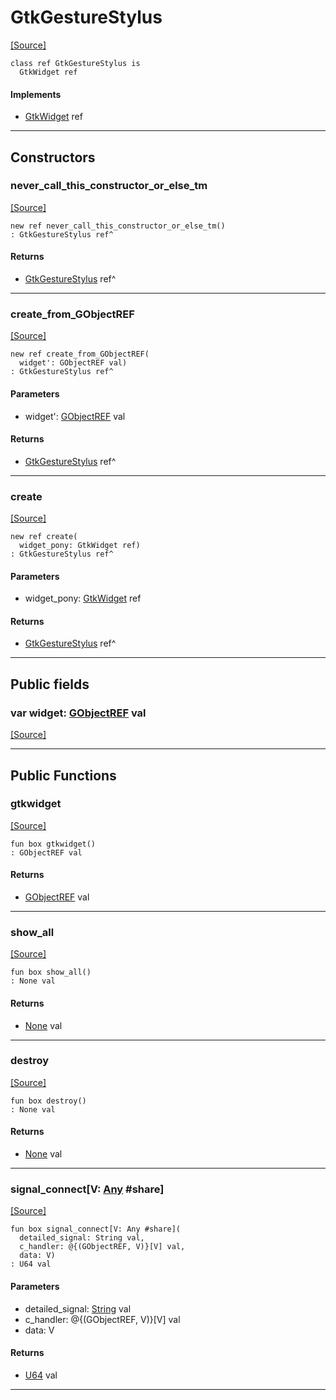 # GtkGestureStylus
<span class="source-link">[[Source]](src/gtk3/GtkGestureStylus.md#L6)</span>
```pony
class ref GtkGestureStylus is
  GtkWidget ref
```

#### Implements

* [GtkWidget](gtk3-GtkWidget.md) ref

---

## Constructors

### never_call_this_constructor_or_else_tm
<span class="source-link">[[Source]](src/gtk3/GtkGestureStylus.md#L10)</span>


```pony
new ref never_call_this_constructor_or_else_tm()
: GtkGestureStylus ref^
```

#### Returns

* [GtkGestureStylus](gtk3-GtkGestureStylus.md) ref^

---

### create_from_GObjectREF
<span class="source-link">[[Source]](src/gtk3/GtkGestureStylus.md#L13)</span>


```pony
new ref create_from_GObjectREF(
  widget': GObjectREF val)
: GtkGestureStylus ref^
```
#### Parameters

*   widget': [GObjectREF](gtk3-..-gobject-GObjectREF.md) val

#### Returns

* [GtkGestureStylus](gtk3-GtkGestureStylus.md) ref^

---

### create
<span class="source-link">[[Source]](src/gtk3/GtkGestureStylus.md#L17)</span>


```pony
new ref create(
  widget_pony: GtkWidget ref)
: GtkGestureStylus ref^
```
#### Parameters

*   widget_pony: [GtkWidget](gtk3-GtkWidget.md) ref

#### Returns

* [GtkGestureStylus](gtk3-GtkGestureStylus.md) ref^

---

## Public fields

### var widget: [GObjectREF](gtk3-..-gobject-GObjectREF.md) val
<span class="source-link">[[Source]](src/gtk3/GtkGestureStylus.md#L7)</span>



---

## Public Functions

### gtkwidget
<span class="source-link">[[Source]](src/gtk3/GtkGestureStylus.md#L9)</span>


```pony
fun box gtkwidget()
: GObjectREF val
```

#### Returns

* [GObjectREF](gtk3-..-gobject-GObjectREF.md) val

---

### show_all
<span class="source-link">[[Source]](src/gtk3/GtkWidget.md#L4)</span>


```pony
fun box show_all()
: None val
```

#### Returns

* [None](builtin-None.md) val

---

### destroy
<span class="source-link">[[Source]](src/gtk3/GtkWidget.md#L10)</span>


```pony
fun box destroy()
: None val
```

#### Returns

* [None](builtin-None.md) val

---

### signal_connect\[V: [Any](builtin-Any.md) #share\]
<span class="source-link">[[Source]](src/gtk3/GtkWidget.md#L13)</span>


```pony
fun box signal_connect[V: Any #share](
  detailed_signal: String val,
  c_handler: @{(GObjectREF, V)}[V] val,
  data: V)
: U64 val
```
#### Parameters

*   detailed_signal: [String](builtin-String.md) val
*   c_handler: @{(GObjectREF, V)}[V] val
*   data: V

#### Returns

* [U64](builtin-U64.md) val

---

